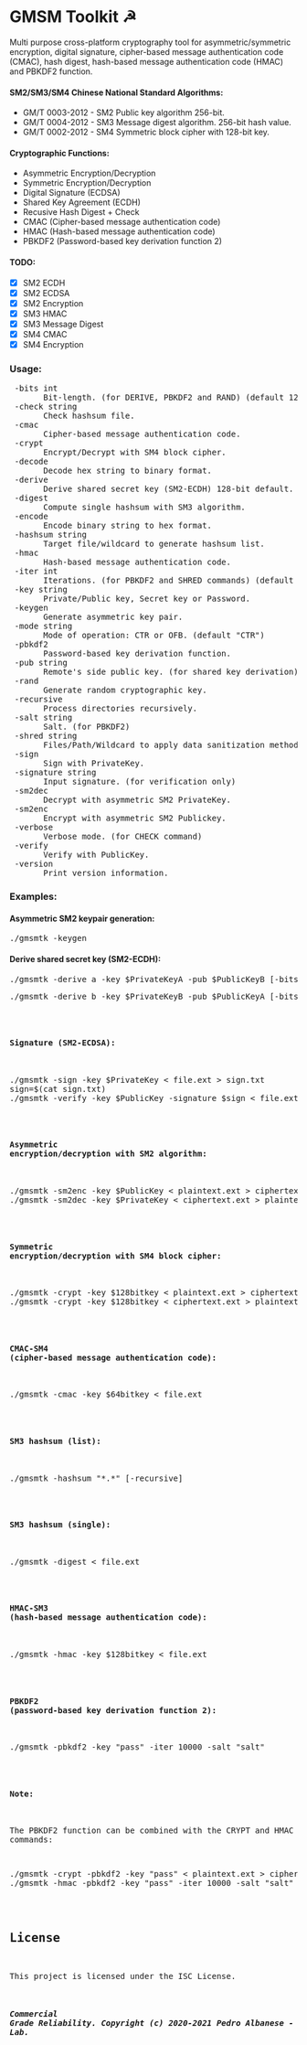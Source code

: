 # GMSM Toolkit ☭
Multi purpose cross-platform cryptography tool for asymmetric/symmetric encryption, digital signature, cipher-based message authentication code (CMAC), hash digest, hash-based message authentication code (HMAC) and PBKDF2 function.

#### SM2/SM3/SM4 Chinese National Standard Algorithms:
* GM/T 0003-2012 - SM2 Public key algorithm 256-bit.
* GM/T 0004-2012 - SM3 Message digest algorithm. 256-bit hash value.
* GM/T 0002-2012 - SM4 Symmetric block cipher with 128-bit key.

#### Cryptographic Functions:
* Asymmetric Encryption/Decryption
* Symmetric Encryption/Decryption
* Digital Signature (ECDSA)
* Shared Key Agreement (ECDH)
* Recusive Hash Digest + Check 
* CMAC (Cipher-based message authentication code)
* HMAC (Hash-based message authentication code)
* PBKDF2 (Password-based key derivation function 2)

#### TODO:
  - [X] SM2 ECDH
  - [X] SM2 ECDSA
  - [X] SM2 Encryption
  - [x] SM3 HMAC
  - [x] SM3 Message Digest
  - [x] SM4 CMAC
  - [x] SM4 Encryption

### Usage:
<pre> -bits int
       Bit-length. (for DERIVE, PBKDF2 and RAND) (default 128)
 -check string
       Check hashsum file.
 -cmac
       Cipher-based message authentication code.
 -crypt
       Encrypt/Decrypt with SM4 block cipher.
 -decode
       Decode hex string to binary format.
 -derive
       Derive shared secret key (SM2-ECDH) 128-bit default.
 -digest
       Compute single hashsum with SM3 algorithm.
 -encode
       Encode binary string to hex format.
 -hashsum string
       Target file/wildcard to generate hashsum list.
 -hmac
       Hash-based message authentication code.
 -iter int
       Iterations. (for PBKDF2 and SHRED commands) (default 1)
 -key string
       Private/Public key, Secret key or Password.
 -keygen
       Generate asymmetric key pair.
 -mode string
       Mode of operation: CTR or OFB. (default "CTR")
 -pbkdf2
       Password-based key derivation function.
 -pub string
       Remote's side public key. (for shared key derivation)
 -rand
       Generate random cryptographic key.
 -recursive
       Process directories recursively.
 -salt string
       Salt. (for PBKDF2)
 -shred string
       Files/Path/Wildcard to apply data sanitization method.
 -sign
       Sign with PrivateKey.
 -signature string
       Input signature. (for verification only)
 -sm2dec
       Decrypt with asymmetric SM2 PrivateKey.
 -sm2enc
       Encrypt with asymmetric SM2 Publickey.
 -verbose
       Verbose mode. (for CHECK command)
 -verify
       Verify with PublicKey.
 -version
       Print version information.</pre>

### Examples:
#### Asymmetric SM2 keypair generation:
<pre>./gmsmtk -keygen
</pre>
#### Derive shared secret key (SM2-ECDH):
<pre>./gmsmtk -derive a -key $PrivateKeyA -pub $PublicKeyB [-bits 64|128|256]
<pre>./gmsmtk -derive b -key $PrivateKeyB -pub $PublicKeyA [-bits 64|128|256]
</pre>
#### Signature (SM2-ECDSA):
<pre>./gmsmtk -sign -key $PrivateKey < file.ext > sign.txt
sign=$(cat sign.txt)
./gmsmtk -verify -key $PublicKey -signature $sign < file.ext
</pre>
#### Asymmetric encryption/decryption with SM2 algorithm:
<pre>./gmsmtk -sm2enc -key $PublicKey < plaintext.ext > ciphertext.ext
./gmsmtk -sm2dec -key $PrivateKey < ciphertext.ext > plaintext.ext
</pre>
#### Symmetric encryption/decryption with SM4 block cipher:
<pre>./gmsmtk -crypt -key $128bitkey < plaintext.ext > ciphertext.ext
./gmsmtk -crypt -key $128bitkey < ciphertext.ext > plaintext.ext
</pre>
#### CMAC-SM4 (cipher-based message authentication code):
<pre>./gmsmtk -cmac -key $64bitkey < file.ext
</pre>
#### SM3 hashsum (list):
<pre>./gmsmtk -hashsum "*.*" [-recursive]
</pre>
#### SM3 hashsum (single):
<pre>./gmsmtk -digest < file.ext
</pre>
#### HMAC-SM3 (hash-based message authentication code):
<pre>./gmsmtk -hmac -key $128bitkey < file.ext
</pre>
#### PBKDF2 (password-based key derivation function 2):
<pre>./gmsmtk -pbkdf2 -key "pass" -iter 10000 -salt "salt"
</pre>
#### Note:
The PBKDF2 function can be combined with the CRYPT and HMAC commands:
<pre>./gmsmtk -crypt -pbkdf2 -key "pass" < plaintext.ext > ciphertext.ext
./gmsmtk -hmac -pbkdf2 -key "pass" -iter 10000 -salt "salt" < file.ext
</pre>

## License

This project is licensed under the ISC License.

##### Commercial Grade Reliability. Copyright (c) 2020-2021 Pedro Albanese - ALBANESE Lab.
